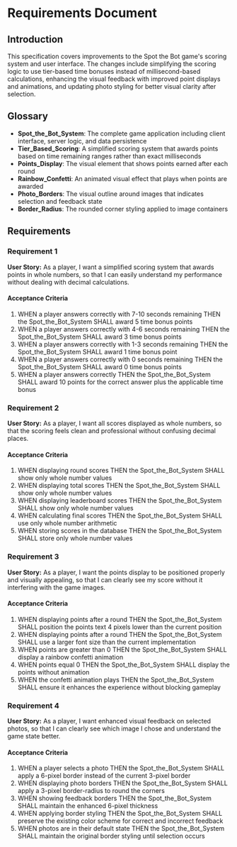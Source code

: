 # Requirements Document

## Introduction

This specification covers improvements to the Spot the Bot game's scoring system and user interface. The changes include simplifying the scoring logic to use tier-based time bonuses instead of millisecond-based calculations, enhancing the visual feedback with improved point displays and animations, and updating photo styling for better visual clarity after selection.

## Glossary

- **Spot_the_Bot_System**: The complete game application including client interface, server logic, and data persistence
- **Tier_Based_Scoring**: A simplified scoring system that awards points based on time remaining ranges rather than exact milliseconds
- **Points_Display**: The visual element that shows points earned after each round
- **Rainbow_Confetti**: An animated visual effect that plays when points are awarded
- **Photo_Borders**: The visual outline around images that indicates selection and feedback state
- **Border_Radius**: The rounded corner styling applied to image containers

## Requirements

### Requirement 1

**User Story:** As a player, I want a simplified scoring system that awards points in whole numbers, so that I can easily understand my performance without dealing with decimal calculations.

#### Acceptance Criteria

1. WHEN a player answers correctly with 7-10 seconds remaining THEN the Spot_the_Bot_System SHALL award 5 time bonus points
2. WHEN a player answers correctly with 4-6 seconds remaining THEN the Spot_the_Bot_System SHALL award 3 time bonus points  
3. WHEN a player answers correctly with 1-3 seconds remaining THEN the Spot_the_Bot_System SHALL award 1 time bonus point
4. WHEN a player answers correctly with 0 seconds remaining THEN the Spot_the_Bot_System SHALL award 0 time bonus points
5. WHEN a player answers correctly THEN the Spot_the_Bot_System SHALL award 10 points for the correct answer plus the applicable time bonus

### Requirement 2

**User Story:** As a player, I want all scores displayed as whole numbers, so that the scoring feels clean and professional without confusing decimal places.

#### Acceptance Criteria

1. WHEN displaying round scores THEN the Spot_the_Bot_System SHALL show only whole number values
2. WHEN displaying total scores THEN the Spot_the_Bot_System SHALL show only whole number values
3. WHEN displaying leaderboard scores THEN the Spot_the_Bot_System SHALL show only whole number values
4. WHEN calculating final scores THEN the Spot_the_Bot_System SHALL use only whole number arithmetic
5. WHEN storing scores in the database THEN the Spot_the_Bot_System SHALL store only whole number values

### Requirement 3

**User Story:** As a player, I want the points display to be positioned properly and visually appealing, so that I can clearly see my score without it interfering with the game images.

#### Acceptance Criteria

1. WHEN displaying points after a round THEN the Spot_the_Bot_System SHALL position the points text 4 pixels lower than the current position
2. WHEN displaying points after a round THEN the Spot_the_Bot_System SHALL use a larger font size than the current implementation
3. WHEN points are greater than 0 THEN the Spot_the_Bot_System SHALL display a rainbow confetti animation
4. WHEN points equal 0 THEN the Spot_the_Bot_System SHALL display the points without animation
5. WHEN the confetti animation plays THEN the Spot_the_Bot_System SHALL ensure it enhances the experience without blocking gameplay

### Requirement 4

**User Story:** As a player, I want enhanced visual feedback on selected photos, so that I can clearly see which image I chose and understand the game state better.

#### Acceptance Criteria

1. WHEN a player selects a photo THEN the Spot_the_Bot_System SHALL apply a 6-pixel border instead of the current 3-pixel border
2. WHEN displaying photo borders THEN the Spot_the_Bot_System SHALL apply a 3-pixel border-radius to round the corners
3. WHEN showing feedback borders THEN the Spot_the_Bot_System SHALL maintain the enhanced 6-pixel thickness
4. WHEN applying border styling THEN the Spot_the_Bot_System SHALL preserve the existing color scheme for correct and incorrect feedback
5. WHEN photos are in their default state THEN the Spot_the_Bot_System SHALL maintain the original border styling until selection occurs
